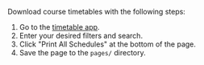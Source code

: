 Download course timetables with the following steps:

1. Go to the [timetable app](http://timetable.uottawa.ca).
2. Enter your desired filters and search.
3. Click "Print All Schedules" at the bottom of the page.
4. Save the page to the `pages/` directory.
